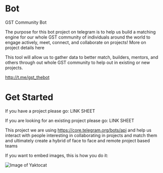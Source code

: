 # Bot
GST Community Bot

The purpose for this bot project on telegram is to help us build a matching engine for our whole GST community of individuals around the world to engage actively, meet, connect, and collaborate on projects! More on project details here

This tool will allow us to gather data to better match, builders, mentors, and others through out whole GST community to help out in existing or new projects.

http://t.me/gst_thebot 

# Get Started
If you have a project please go:
LINK SHEET

If you are looking for an existing project please go:
LINK SHEET

This project we are using https://core.telegram.org/bots/api
and help us interact with people interesting in collaborating in projects and match them and ultimately create a hybrid of face to face and remote project based teams


If you want to embed images, this is how you do it:

![Image of Yaktocat](https://octodex.github.com/images/yaktocat.png)
